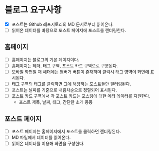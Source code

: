 # 블로그 요구사항

- [x] 포스트는 Github 레포지토리의 MD 문서로부터 읽어온다.
- [ ] 읽어온 데이터를 바탕으로 포스트 페이지에 포스트를 렌더링한다.

## 홈페이지

- [ ] 홈페이지는 블로그의 기본 페이지이다.
- [ ] 홈페이지는 헤더, 태그 구역, 포스트 카드 구역으로 구분된다.
- [ ] 모바일 화면일 때 헤더에는 햄버거 버튼이 존재하며 클릭시 태그 영역이 화면에 표시된다.
- [ ] 태그 구역의 태그를 클릭하면 그에 해당하는 포스트들만 필터링된다.
- [ ] 포스트는 날짜를 기준으로 내림차순으로 정렬되어 표시된다.
- [ ] 포스트 카드 구역에서 각 포스트 카드는 포스팅에 대한 메타 데이터를 지원한다.
  - 포스트 제목, 날짜, 태그, 간단한 소개 등등

## 포스트 페이지

- [ ] 포스트 페이지는 홈페이지에서 포스트를 클릭하면 렌더링된다.
- [ ] MD 파일에서 데이터를 읽어온다.
- [ ] 읽어온 데이터를 이용해 화면을 구성한다.

